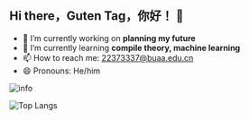 ## Hi there，Guten Tag，你好！ 👋

- 🔭 I’m currently working on **planning my future**
- 🌱 I’m currently learning **compile theory, machine learning**
- 📫 How to reach me: 22373337@buaa.edu.cn
- 😄 Pronouns: He/him

<!--
**Galaxy-JewXW/Galaxy-JewXW** is a ✨ _special_ ✨ repository because its `README.md` (this file) appears on your GitHub profile.

Here are some ideas to get you started:

-->
![info](https://github-readme-stats.vercel.app/api?username=zhangyitonggg&show_icons=true&count_private=true&hide=prs&theme=default_repocard)

![Top Langs](https://github-readme-stats.vercel.app/api/top-langs/?username=zhangyitonggg&count_private=true&layout=compact)
